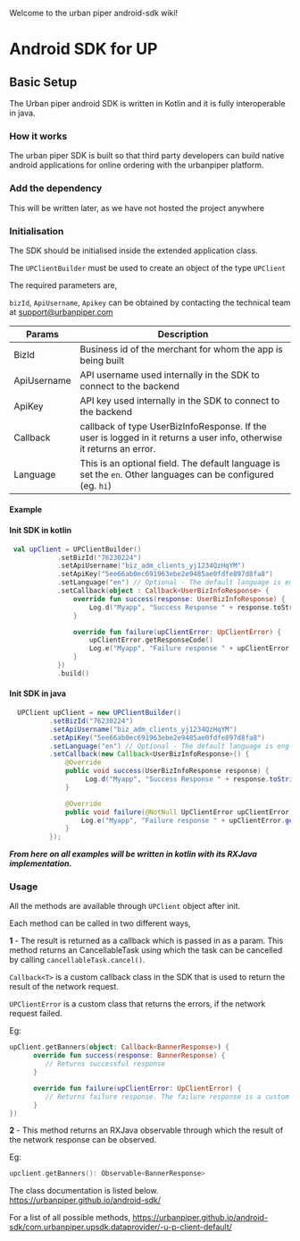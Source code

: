 Welcome to the urban piper android-sdk wiki!

# Android SDK for UP

## Basic Setup

The Urban piper android SDK is written in Kotlin and it is fully interoperable in java.

### How it works

The urban piper SDK is built so that third party developers can build native android applications for online ordering with the urbanpiper platform.

### Add the dependency

This will be written later, as we have not hosted the project anywhere

### Initialisation

The SDK should be initialised inside the extended application class. 

The ```UPClientBuilder``` must be used to create an object of the type ```UPClient```

The required parameters are,

```bizId```, `ApiUsername`, `Apikey` can be obtained by contacting the technical team at support@urbanpiper.com

| Params  | Description |
| ------------- | ------------- |
| BizId | Business id of the merchant for whom the app is being built |
| ApiUsername  | API username used internally in the SDK to connect to the backend |
| ApiKey | API key used internally in the SDK to connect to the backend |
| Callback | callback of type UserBizInfoResponse. If the user is logged in it returns a user info, otherwise it returns an error.    |
| Language | This is an optional field. The default language is set the ```en```. Other languages can be configured (eg. ```hi```)    |

#### Example 

#### Init SDK in kotlin

```kotlin
 val upClient = UPClientBuilder()
            .setBizId("76230224")
            .setApiUsername("biz_adm_clients_yj1234QzHqYM")
            .setApiKey("5ee66ab0ec691963ebe2e9485ae0fdfe897d8fa8")
            .setLanguage("en") // Optional - The default language is english
            .setCallback(object : Callback<UserBizInfoResponse> {
                override fun success(response: UserBizInfoResponse) {
                    Log.d("Myapp", "Success Response " + response.toString())
                }

                override fun failure(upClientError: UpClientError) {
                    upClientError.getResponseCode()
                    Log.e("Myapp", "Failure response " + upClientError.getResponseCode())
                }
            })
            .build()
```

#### Init SDK in java

```java 
  UPClient upClient = new UPClientBuilder()
          .setBizId("76230224")
          .setApiUsername("biz_adm_clients_yj1234QzHqYM")
          .setApiKey("5ee66ab0ec691963ebe2e9485ae0fdfe897d8fa8")
          .setLanguage("en") // Optional - The default language is english
          .setCallback(new Callback<UserBizInfoResponse>() {
              @Override
              public void success(UserBizInfoResponse response) {
                   Log.d("Myapp", "Success Response " + response.toString())
              }

              @Override
              public void failure(@NotNull UpClientError upClientError) {
                  Log.e("Myapp", "Failure response " + upClientError.getResponseCode())
              }
          });
```

_**From here on all examples will be written in kotlin with its RXJava implementation.**_

### Usage

All the methods are available through ```UPClient``` object after init.

Each method can be called in two different ways,

**1** - The result is returned as a callback which is passed in as a param.
This method returns an CancellableTask using which the task can be cancelled by calling ```cancellableTask.cancel()```. 

```Callback<T>``` is a custom callback class in the SDK that is used to return the result of the network request.

```UPClientError``` is a custom class that returns the errors, if the network request failed.

Eg: 

```kotlin
upClient.getBanners(object: Callback<BannerResponse>) {
      override fun success(response: BannerResponse) {
         // Returns successful response       
      }

      override fun failure(upClientError: UpClientError) {
         // Returns failure response. The failure response is a custom class in the SDK called UpClientError       
      }
})  
```

**2** - This method returns an RXJava observable through which the result of the network response can be observed.

Eg: 
```kotlin
upclient.getBanners(): Observable<BannerResponse>
```
The class documentation is listed below.
https://urbanpiper.github.io/android-sdk/

For a list of all possible methods,
https://urbanpiper.github.io/android-sdk/com.urbanpiper.upsdk.dataprovider/-u-p-client-default/
